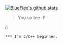 [![BlueFlex's github stats](https://github-readme-stats.vercel.app/api?username=BlueFlex&show_icons=true&theme=draculahide_border=true&include_all_commits=true)](https://github.com/anuraghazra/github-readme-stats)

> You so tee :P

*i*:

```
*** I'm C/C++ beginner.
```
